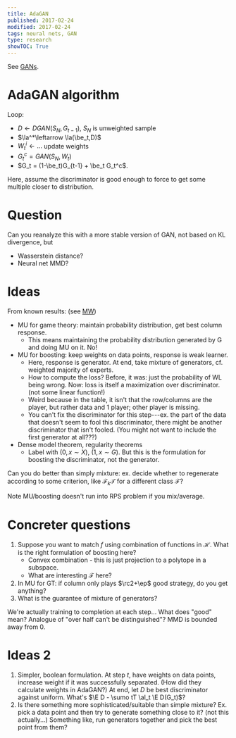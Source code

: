 ```yaml
---
title: AdaGAN
published: 2017-02-24
modified: 2017-02-24
tags: neural nets, GAN
type: research
showTOC: True
---
```


See [GANs](GANs.html#adagan-boosting-generative-models).

# AdaGAN algorithm

Loop:

* $D\leftarrow DGAN(S_N,G_{t-1})$, $S_N$ is unweighted sample
* $\la^*\leftarrow \la(\be_t,D)$
* $W_t^i \leftarrow ...$ update weights
* $G_t^c=GAN(S_N,W_t)$
* $G_t = (1-\be_t)G_{t-1} + \be_t G_t^c$.

Here, assume the discriminator is good enough to force to get some multiple closer to distribution.

# Question

Can you reanalyze this with a more stable version of GAN, not based on KL divergence, but

* Wasserstein distance?
* Neural net MMD?

# Ideas

From known results: (see [MW](../multiplicative_weights.html))

* MU for game theory: maintain probability distribution, get best column response. 
    * This means maintaining the probability distribution generated by G and doing MU on it. No!
* MU for boosting: keep weights on data points, response is weak learner.
	* Here, response is generator. At end, take mixture of generators, cf. weighted majority of experts.
	* How to compute the loss? Before, it was: just the probability of WL being wrong. Now: loss is itself a maximization over discriminator. (not some linear function!)
	* Weird because in the table, it isn't that the row/columns are the player, but rather data and 1 player; other player is missing.
	* You can't fix the discriminator for this step---ex. the part of the data that doesn't seem to fool this discriminator, there might be another discriminator that isn't fooled. (You might not want to include the first generator at all???)
* Dense model theorem, regularity theorems
	* Label with $(0,x\sim X)$, $(1,x\sim G)$. But this is the formulation for boosting the discriminator, not the generator.

Can you do better than simply mixture: ex. decide whether to regenerate according to some criterion, like $\mathcal F_k \mathcal T$ for a different class $\mathcal F$?

Note MU/boosting doesn't run into RPS problem if you mix/average.

# Concreter questions

1. Suppose you want to match $f$ using combination of functions in $\mathcal H$. What is the right formulation of boosting here? 
    * Convex combination - this is just projection to a polytope in a subspace. 
	* What are interesting $\mathcal F$ here?
2.  In MU for GT: if column only plays $\rc2+\ep$ good strategy, do you get anything?
3.  What is the guarantee of mixture of generators? 

We're actually training to completion at each step... What does "good" mean? Analogue of "over half can't be distinguished"? MMD is bounded away from 0.

# Ideas 2

1. Simpler, boolean formulation. At step $t$, have weights on data points, increase weight if it was successfully separated. (How did they calculate weights in AdaGAN?) At end, let $D$ be best discriminator against uniform. What's $\E D - \sumo tT \al_t \E D(G_t)$?
2. Is there something more sophisticated/suitable than simple mixture? Ex. pick a data point and then try to generate something close to it? (not this actually...) Something like, run generators together and pick the best point from them?
